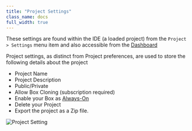 ```yaml
---
title: "Project Settings"
class_name: docs
full_width: true
---
```


These settings are found within the IDE (a loaded project) from the `Project > Settings` menu item and also accessible from the [Dashboard](/docs/dashboard/projects)

Project settings, as distinct from Project preferences, are used to store the following details about the project


- Project Name
- Project Description
- Public/Private
- Allow Box Cloning (subscription required)
- Enable your Box as [Always-On](/docs/ide/boxes/always-on/)
- Delete your Project
- Export the project as a Zip file.

![Project Setting](/img/docs/project-settings.png)
